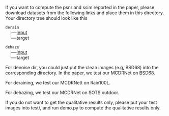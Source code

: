 If you want to compute the psnr and ssim reported in the paper, please download datasets from the following links and place them in this directory. Your directory tree should look like this

`derain` <br/>
  `├──`[input](https://www.icst.pku.edu.cn/struct/Projects/joint_rain_removal.html)  <br/>
  `└──`target <br/>

`dehaze` <br/>
  `├──`[input](https://sites.google.com/view/reside-dehaze-datasets/reside-v0)  <br/>
  `└──`target <br/>

For denoise dir, you could just put the clean images (e.g, BSD68) into the corresponding directory. In the paper, we test our MCDRNet on BSD68.

For deraining, we test our MCDRNett on Rain100L. 

For dehazing, we test our MCDRNet on SOTS outdoor. 

If you do not want to get the qualitative results only, please put your test images into test/, and run demo.py to compute the qualitative results only.
